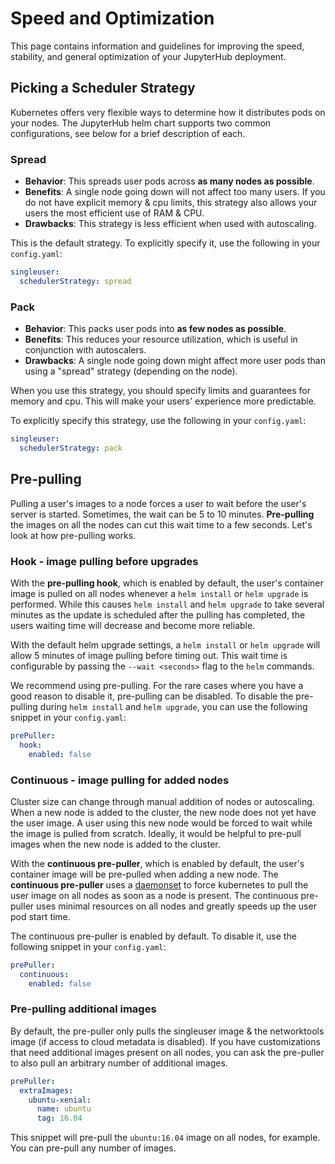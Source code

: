 # Speed and Optimization

This page contains information and guidelines for improving the speed,
stability, and general optimization of your JupyterHub deployment.

## Picking a Scheduler Strategy

Kubernetes offers very flexible ways to determine how it distributes pods on
your nodes. The JupyterHub helm chart supports two common configurations, see
below for a brief description of each.

### Spread

* **Behavior**: This spreads user pods across **as many nodes as possible**.
* **Benefits**: A single node going down will not affect too many users. If you
  do not have explicit memory & cpu limits, this strategy also allows your users
  the most efficient use of RAM & CPU.
* **Drawbacks**: This strategy is less efficient when used with autoscaling.

This is the default strategy. To explicitly specify it, use the following in
your `config.yaml`:

```yaml
singleuser:
  schedulerStrategy: spread
```

### Pack

* **Behavior**: This packs user pods into **as few nodes as possible**.
* **Benefits**: This reduces your resource utilization, which is useful in
  conjunction with autoscalers.
* **Drawbacks**: A single node going down might affect more user pods than using
  a "spread" strategy (depending on the node).

When you use this strategy, you should specify limits and guarantees for memory
and cpu. This will make your users' experience more predictable.

To explicitly specify this strategy, use the following in your `config.yaml`:

```yaml
singleuser:
  schedulerStrategy: pack
```

## Pre-pulling

Pulling a user's images to a node forces a user to wait before the user's server
is started. Sometimes, the wait can be 5 to 10 minutes. **Pre-pulling** the
images on all the nodes can cut this wait time to a few seconds. Let's look at
how pre-pulling works.

### Hook - image pulling before upgrades

With the **pre-pulling hook**, which is enabled by default, the user's container
image is pulled on all nodes whenever a `helm install` or `helm upgrade` is
performed. While this causes `helm install` and `helm upgrade` to take several
minutes as the update is scheduled after the pulling has completed, the users
waiting time will decrease and become more reliable.

With the default helm upgrade settings, a `helm install` or `helm upgrade` will
allow 5 minutes of image pulling before timing out. This wait time is
configurable by passing the `--wait <seconds>` flag to the `helm` commands.

We recommend using pre-pulling. For the rare cases where you have a good reason
to disable it, pre-pulling can be disabled. To disable the pre-pulling during
`helm install` and `helm upgrade`, you can use the following snippet in your
`config.yaml`:


```yaml
prePuller:
  hook:
    enabled: false
```

### Continuous - image pulling for added nodes

Cluster size can change through manual addition of nodes or autoscaling. When a
new node is added to the cluster, the new node does not yet have the user image.
A user using this new node would be forced to wait while the image is pulled
from scratch. Ideally, it would be helpful to pre-pull images when the new node
is added to the cluster.

With the **continuous pre-puller**, which is enabled by default, the user's
container image will be pre-pulled when adding a new node. The **continuous
pre-puller** uses a
[daemonset](https://kubernetes.io/docs/concepts/workloads/controllers/daemonset/)
to force kubernetes to pull the user image on all nodes as soon as a node is
present. The continuous pre-puller uses minimal resources on all nodes and
greatly speeds up the user pod start time.

The continuous pre-puller is enabled by default. To disable it, use the
following snippet in your `config.yaml`:

```yaml
prePuller:
  continuous:
    enabled: false
```

### Pre-pulling additional images

By default, the pre-puller only pulls the singleuser image & the networktools
image (if access to cloud metadata is disabled). If you have customizations that
need additional images present on all nodes, you can ask the pre-puller to also
pull an arbitrary number of additional images.

```yaml
prePuller:
  extraImages:
    ubuntu-xenial:
      name: ubuntu
      tag: 16.04
```

This snippet will pre-pull the `ubuntu:16.04` image on all nodes, for example.
You can pre-pull any number of images.
